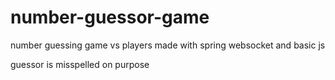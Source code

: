 # number-guessor-game
number guessing game vs players made with spring websocket and basic js

guessor is misspelled on purpose
